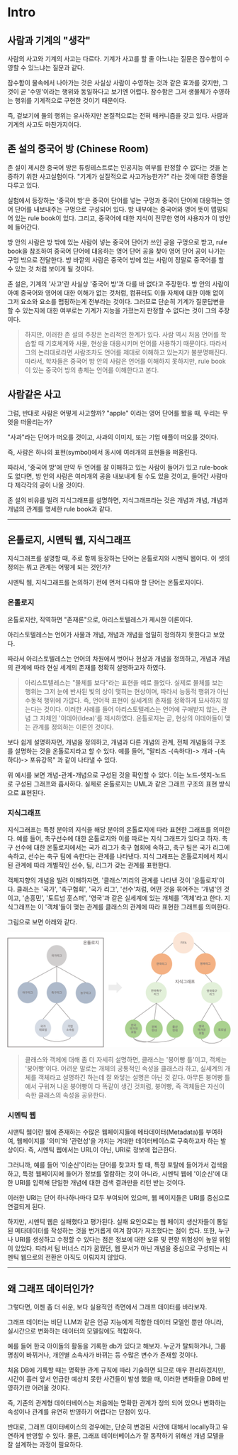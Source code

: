 # Intro

## 사람과 기계의 "생각"

사람의 사고와 기계의 사고는 다르다. 기계가 사고를 할 줄 아느냐는 질문은 잠수함이 수영할 수 있느냐는 질문과 같다.

잠수함이 물속에서 나아가는 것은 사실상 사람이 수영하는 것과 같은 효과를 갖지만, 그것이 곧 '수영'이라는 행위와 동일하다고 보기엔 어렵다. 잠수함은 그저 생물체가 수영하는 행위를 기계적으로 구현한 것이기 때문이다.

즉, 겉보기에 둘의 행위는 유사하지만 본질적으로는 전혀 매커니즘을 갖고 있다. 사람과 기계의 사고도 마찬가지이다.


## 존 설의 중국어 방 (Chinese Room)

존 설이 제시한 중국어 방은 튜링테스트로는 인공지능 여부를 판정할 수 없다는 것을 논증하기 위한 사고실험이다. "기계가 실질적으로 사고가능한가?" 라는 것에 대한 증명을 다루고 있다.

실험에서 등장하는 '중국어 방'은 중국어 단어를 넣는 구멍과 중국어 단어에 대응하는 영어 단어를 내보내주는 구멍으로 구성되어 있다. 방 내부에는 중국어와 영어 뜻이 맵핑되어 있는 rule book이 있다. 그리고, 중국어에 대한 지식이 전무한 영어 사용자가 이 방안에 들어간다.

방 안의 사람은 방 밖에 있는 사람이 넣는 중국어 단어가 쓰인 공을 구멍으로 받고, rule book을 참조하여 중국어 단어에 대응하는 영어 단어 공을 찾아 영어 단어 공이 나가는 구멍 밖으로 전달한다. 방 바깥의 사람은 중국어 방에 있는 사람이 정말로 중국어를 할 수 있는 것 처럼 보이게 될 것이다. 

존 설은, 기계의 '사고'란 사실상 '중국어 방'과 다를 바 없다고 주장한다. 방 안의 사람이 아예 중국어와 영어에 대한 이해가 없는 것처럼, 컴퓨터도 이들 자체에 대한 이해 없이 그저 요소와 요소를 맵핑하는게 전부라는 것이다. 그러므로 단순히 기계가 질문답변을 할 수 있는지에 대한 여부로는 기계가 지능을 가졌는지 판정할 수 없다는 것이 그의 주장이다.

> 하지만, 이러한 존 설의 주장은 논리적인 한계가 있다. 사람 역시 처음 언어를 학습할 때 기호체계와 사물, 현상을 대응시키며 언어를 사용하기 때문이다. 따라서 그의 논리대로라면 사람조차도 언어를 제대로 이해하고 있는지가 불분명해진다. 따라서, 학자들은 중국어 방 안의 사람은 언어를 이해하지 못하지만, rule book이 있는 중국어 방의 총체는 언어를 이해한다고 본다.


## 사람같은 사고

그럼, 반대로 사람은 어떻게 사고할까? "apple" 이라는 영어 단어를 봤을 때, 우리는 무엇을 떠올리는가? 

"사과"라는 단어가 떠오를 것이고, 사과의 이미지, 또는 기업 애플이 떠오를 것이다. 

즉, 사람은 하나의 표현(symbol)에서 동시에 여러개의 표현들을 떠올린다. 

따라서, '중국어 방'에 만약 두 언어를 잘 이해하고 있는 사람이 들어가 있고 rule-book도 없다면, 방 안의 사람은 여러개의 공을 내보내게 될 수도 있을 것이고, 들어간 사람마다 제각각의 공이 나올 것이다.

존 설의 비유를 빌려 지식그래프를 설명하면, 지식그래프라는 것은 개념과 개념, 개념과 개념의 관계를 명세한 rule book과 같다.

---

## 온톨로지, 시멘틱 웹, 지식그래프

지식그래프를 설명할 때, 주로 함께 등장하는 단어는 온톨로지와 시멘틱 웹이다. 이 셋의 정의는 뭐고 관계는 어떻게 되는 것인가?

시멘틱 웹, 지식그래프를 논의하기 전에 먼저 다뤄야 할 단어는 온톨로지이다.


### 온톨로지

온톨로지란, 직역하면 "존재론"으로, 아리스토텔레스가 제시한 이론이다. 

아리스토텔레스는 언어가 사물과 개념, 개념과 개념을 엄밀히 정의하지 못한다고 보았다. 

따라서 아리스토텔레스는 언어의 차원에서 벗어나 현상과 개념을 정의하고, 개념과 개념의 관계에 따라 현실 세계의 존재를 정확히 설명하고자 하였다.

> 아리스토텔레스는 "물체를 보다"라는 표현을 예로 들었다. 실제로 물체를 보는 행위는 그저 눈에 반사된 빛의 상이 맺히는 현상이며, 따라서 능동적 행위가 아닌 수동적 행위에 가깝다. 즉, 언어적 표현이 실세계의 존재를 정확하게 묘사하지 않는다는 것이다.  이러한 사례를 들어 아리스토텔레스는 언어에 구애받지 않는, 관념 그 자체인 '이데아(Idea)'를 제시하였다. 온톨로지는 곧, 현상의 이데아들이 맺는 관계를 정의하는 이론인 것이다.

보다 쉽게 설명하자면, 개념을 정의하고, 개념과 다른 개념의 관계, 전체 개념들의 구조를 설명하는 것을 온톨로지라고 할 수 있다. 예를 들어, "말티즈 -(속하다)-> 개과 -(속하다)-> 포유강목" 과 같이 나타낼 수 있다. 

위 예시를 보면 개념-관계-개념으로 구성된 것을 확인할 수 있다. 이는 노드-엣지-노드로 구성된 그래프와 흡사하다. 실제로 온톨로지는 UML과 같은 그래프 구조의 표현 방식으로 표현된다.


### 지식그래프

지식그래프는 특정 분야의 지식을 해당 분야의 온톨로지에 따라 표현한 그래프를 의미한다. 예를 들어, 축구선수에 대한 온톨로지와 이를 따르는 지식 그래프가 있다고 하자. 축구 선수에 대한 온톨로지에서는 국가 리그가 축구 협회에 속하고, 축구 팀은 국가 리그에 속하고, 선수는 축구 팀에 속한다는 관계를 나타낸다. 지식 그래프는 온톨로지에서 제시된 관계에 따라 개별적인 선수, 팀, 리그가 갖는 관계를 표현한다. 

객체지향의 개념을 빌려 이해하자면, '클래스'끼리의 관계를 나타낸 것이 '온톨로지'이다. 클래스는 '국가', '축구협회', '국가 리그', '선수'처럼, 어떤 것을 묶어주는 '개념'인 것이고, '손흥민', '토트넘 훗스퍼', '영국'과 같은 실세계에 있는 개체를 '객체'라고 한다. 지식그래프는 이 '객체'들이 맺는 관계를 클래스의 관계에 따라 표현한 그래프를 의미한다.  

그림으로 보면 아래와 같다.

![img1](../../imgs/[kg101]ontol_kg.png)

> 클래스와 객체에 대해 좀 더 자세히 설명하면, 클래스는 '붕어빵 틀'이고, 객체는 '붕어빵'이다. 어려운 말로는 개체의 공통적인 속성을 클래스라 하고, 실세계의 개체를 객체라고 설명하긴 하는데 잘 와닿는 설명은 아닌 것 같다. 아무튼 붕어빵 틀에서 구워져 나온 붕어빵이 다 똑같이 생긴 것처럼, 붕어빵, 즉 객체들은 자신이 속한 클래스의 속성을 공유한다.

### 시멘틱 웹

시맨틱 웹이란 웹에 존재하는 수많은 웹페이지들에 메타데이터(Metadata)를 부여하여, 웹페이지를 '의미'와 '관련성'을 가지는 거대한 데이터베이스로 구축하고자 하는 발상이다. 즉, 시멘틱 웹에서는 URL이 아닌, URI로 정보에 접근한다. 

그러니까, 예를 들어 '이순신'이라는 단어를 찾고자 할 때, 특정 포탈에 들어가서 검색을 하고, 특정 웹페이지에 들어가 정보를 열람하는 것이 아니라, 시멘틱 웹에 '이순신'에 대한 URI를 입력해 단일한 개념에 대한 검색 결과만을 리턴 받는 것이다.

이러한 URI는 단어 하나하나마다 모두 부여되어 있으며, 웹 페이지들은 URI를 중심으로 연결되게 된다. 

하지만, 시멘틱 웹은 실패했다고 평가된다. 실패 요인으로는 웹 페이지 생산자들이 통일된 메타데이터를 작성하는 것을 번거롭게 여겨 참여가 저조했다는 점이 컸다. 또한, 누구나 URI를 생성하고 수정할 수 있다는 점은 정보에 대한 오류 및 편향 위험성이 높일 위험이 있었다. 따라서 팀 버너스 리가 꿈꿨던, 웹 문서가 아닌 개념을 중심으로 구성되는 시멘틱 웹으로의 전환은 아직도 이뤄지지 않았다.

---

##  왜 그래프 데이터인가?

그렇다면, 이젠 좀 더 쉬운, 보다 실용적인 측면에서 그래프 데이터를 바라보자. 

그래프 데이터는 비단 LLM과 같은 인공 지능에게 적합한 데이터 모델인 뿐만 아니라, 실시간으로 변화하는 데이터의 모델링에도 적합하다.

예를 들어 한국 아이돌의 활동을 기록한 db가 있다고 해보자. 누군가 탈퇴하거나, 그룹명칭이 바뀌거나, 개인별 소속사가 바뀌는 등 수많은 변수가 존재할 것이다.

처음 DB에 기록할 때는 명확한 관계 규칙에 따라 기술하면 되므로 매우 편리하겠지만, 시간이 흘러 앞서 언급한 예상치 못한 사건들이 발생 했을 때, 이러한 변화들을 DB에 반영하기란 어려울 것이다.

즉, 기존의 관계형 데이터베이스는 처음에는 명확한 관계가 정의 되어 있으나 변화하는 속성이나 관계를 유연히 반영하기 어렵다는 단점이 있다.

반대로, 그래프 데이터베이스의 경우에는, 단순히 변경된 사안에 대해서 locally하고 유연하게 반영할 수 있다. 물론, 그래프 데이터베이스가 잘 동작하기 위해선 개념 모델을 잘 설계하는 과정이 필요하다.





